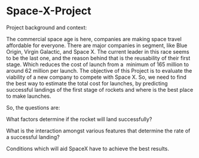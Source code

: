# Space-X-Project

Project background and context:

The commercial space age is here, companies are making space travel affordable for everyone. There are major companies in segment, like Blue Origin, Virgin Galactic, and Space X. The current leader in this race seems to be the last one, and the reason behind that is the reusability of their first stage. Which reduces the cost of launch from a  minimum of 165 million to around 62 million per launch.
The objective of this Project is to evaluate the viability of a new company to compete with Space X. So, we need to find the best way to estimate the total cost for launches, by predicting successful landings of the first stage of rockets and where is the best place to make launches.

So, the questions are:

What factors determine if the rocket will land successfully?

What is the interaction amongst various features that determine the rate of a successful landing?

Conditions which will aid SpaceX have to achieve the best results.


